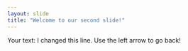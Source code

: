 ```yaml
---
layout: slide
title: "Welcome to our second slide!"
---
```

Your text: I changed this line.
Use the left arrow to go back!
